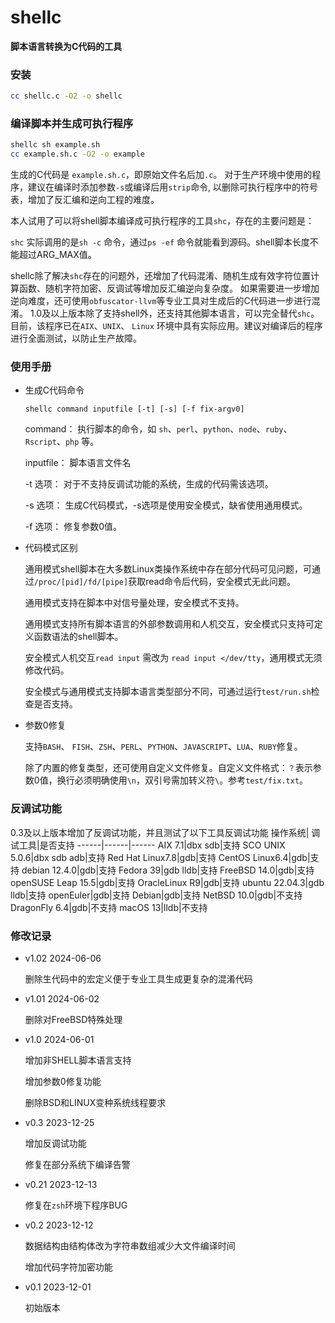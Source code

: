 # shellc
**脚本语言转换为C代码的工具**
### 安装
```bash
cc shellc.c -O2 -o shellc 
```
### 编译脚本并生成可执行程序
```bash
shellc sh example.sh
cc example.sh.c -O2 -o example
```
生成的C代码是 ```example.sh.c```，即原始文件名后加```.c```。
对于生产环境中使用的程序，建议在编译时添加参数```-s```或编译后用```strip```命令, 以删除可执行程序中的符号表，增加了反汇编和逆向工程的难度。

本人试用了可以将shell脚本编译成可执行程序的工具```shc```，存在的主要问题是：

```shc``` 实际调用的是```sh -c``` 命令，通过```ps -ef``` 命令就能看到源码。shell脚本长度不能超过ARG_MAX值。

shellc除了解决```shc```存在的问题外，还增加了代码混淆、随机生成有效字符位置计算函数、随机字符加密、反调试等增加反汇编逆向复杂度。
如果需要进一步增加逆向难度，还可使用```obfuscator-llvm```等专业工具对生成后的C代码进一步进行混淆。
1.0及以上版本除了支持shell外，还支持其他脚本语言，可以完全替代```shc```。
目前，该程序已在```AIX```、```UNIX```、 ```Linux``` 环境中具有实际应用。建议对编译后的程序进行全面测试，以防止生产故障。

### 使用手册
- 生成C代码命令
 
   ``` shellc command inputfile [-t] [-s] [-f fix-argv0] ```  

    command：    执行脚本的命令，如 ```sh```、```perl```、```python```、```node```、```ruby```、```Rscript```、```php``` 等。

    inputfile： 脚本语言文件名

    -t 选项：     对于不支持反调试功能的系统，生成的代码需该选项。

    -s 选项：    生成C代码模式，-s选项是使用安全模式，缺省使用通用模式。

    -f 选项：    修复参数0值。

- 代码模式区别

    通用模式shell脚本在大多数Linux类操作系统中存在部分代码可见问题，可通过```/proc/[pid]/fd/[pipe]```获取read命令后代码，安全模式无此问题。

    通用模式支持在脚本中对信号量处理，安全模式不支持。

    通用模式支持所有脚本语言的外部参数调用和人机交互，安全模式只支持可定义函数语法的shell脚本。

    安全模式人机交互```read input``` 需改为 ```read input </dev/tty```，通用模式无须修改代码。

    安全模式与通用模式支持脚本语言类型部分不同，可通过运行```test/run.sh```检查是否支持。

- 参数0修复  
       
    支持```BASH```、 ```FISH```、```ZSH```、```PERL```、```PYTHON```、```JAVASCRIPT```、```LUA```、```RUBY```修复。

    除了内置的修复类型，还可使用自定义文件修复。自定义文件格式：```？```表示参数0值，换行必须明确使用```\n```，双引号需加转义符```\```。参考```test/fix.txt```。

### 反调试功能
0.3及以上版本增加了反调试功能，并且测试了以下工具反调试功能
操作系统| 调试工具|是否支持
------|------|------
AIX 7.1|dbx sdb|支持
SCO UNIX 5.0.6|dbx sdb adb|支持
Red Hat Linux7.8|gdb|支持
CentOS Linux6.4|gdb|支持
debian 12.4.0|gdb|支持
Fedora 39|gdb lldb|支持
FreeBSD 14.0|gdb|支持
openSUSE Leap 15.5|gdb|支持
OracleLinux R9|gdb|支持
ubuntu 22.04.3|gdb lldb|支持
openEuler|gdb|支持
Debian|gdb|支持
NetBSD 10.0|gdb|不支持
DragonFly 6.4|gdb|不支持
macOS 13|lldb|不支持


### 修改记录
- v1.02 2024-06-06

  删除生代码中的宏定义便于专业工具生成更复杂的混淆代码

- v1.01 2024-06-02

  删除对FreeBSD特殊处理

- v1.0 2024-06-01

  增加非SHELL脚本语言支持

  增加参数0修复功能

  删除BSD和LINUX变种系统线程要求

- v0.3 2023-12-25

  增加反调试功能
 
  修复在部分系统下编译告警

- v0.21 2023-12-13

  修复在```zsh```环境下程序BUG

- v0.2  2023-12-12

  数据结构由结构体改为字符串数组减少大文件编译时间

  增加代码字符加密功能

- v0.1  2023-12-01

  初始版本 